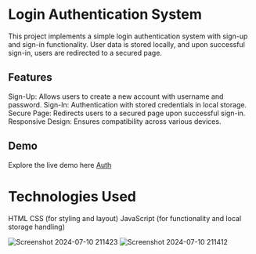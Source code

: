 # Login Authentication System
This project implements a simple login authentication system with sign-up and sign-in functionality. User data is stored locally, and upon successful sign-in, users are redirected to a secured page.

## Features
Sign-Up: Allows users to create a new account with username and password.
Sign-In: Authentication with stored credentials in local storage.
Secure Page: Redirects users to a secured page upon successful sign-in.
Responsive Design: Ensures compatibility across various devices.
## Demo
Explore the live demo here [Auth](https://iamvibhav.github.io/Login-Auth/)

# Technologies Used
HTML
CSS (for styling and layout)
JavaScript (for functionality and local storage handling)

![Screenshot 2024-07-10 211423](https://github.com/iamvibhav/OIBSIP_Login-Auth/assets/139247683/0d216f42-4bb5-407f-87d4-6dc85952f7c9)
![Screenshot 2024-07-10 211412](https://github.com/iamvibhav/OIBSIP_Login-Auth/assets/139247683/96c0f052-5023-4c54-b234-252128aaf31b)
